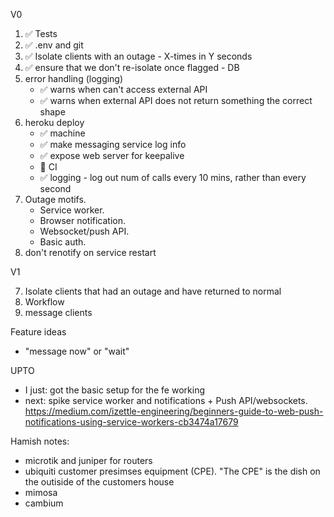 V0

1. ✅ Tests
2. ✅ .env and git
3. ✅ Isolate clients with an outage - X-times in Y seconds
4. ✅ ensure that we don't re-isolate once flagged - DB
6. error handling (logging)
    - ✅ warns when can't access external API
    - ✅ warns when external API does not return something the correct shape
6. heroku deploy
    - ✅ machine
    - ✅ make messaging service log info
    - ✅ expose web server for keepalive
    - 🚫 CI 
    - ✅ logging - log out num of calls every 10 mins, rather than every second
5. Outage motifs.
    - Service worker.
    - Browser notification. 
    - Websocket/push API. 
    - Basic auth.
6. don't renotify on service restart

V1

7. Isolate clients that had an outage and have returned to normal
7. Workflow
8. message clients

Feature ideas

- "message now" or "wait"

UPTO

- I just: got the basic setup for the fe working
- next: spike service worker and notifications + Push API/websockets.  https://medium.com/izettle-engineering/beginners-guide-to-web-push-notifications-using-service-workers-cb3474a17679

Hamish notes:

- microtik and juniper for routers
- ubiquiti customer presimses equipment (CPE).  "The CPE" is the dish on the outiside of the customers house
- mimosa
- cambium

